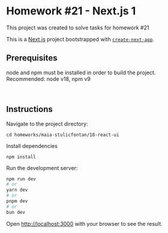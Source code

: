 # Homework #21 - Next.js 1

This project was created to solve tasks for homework #21

This is a [Next.js](https://nextjs.org/) project bootstrapped with [`create-next-app`](https://github.com/vercel/next.js/tree/canary/packages/create-next-app).

## Prerequisites

node and npm must be installed in order to build the project. Recommended: node v18, npm v9

<br>

## Instructions

Navigate to the project directory:

```
cd homeworks/maia-stulicfontan/18-react-ui
```

Install dependencies

```
npm install
```

Run the development server:

```bash
npm run dev
# or
yarn dev
# or
pnpm dev
# or
bun dev
```

Open [http://localhost:3000](http://localhost:3000) with your browser to see the result.
